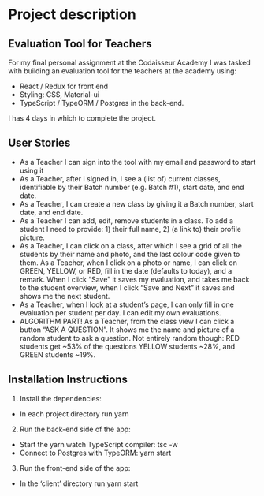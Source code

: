 Project description
===

Evaluation Tool for Teachers
--

For my final personal assignment at the Codaisseur Academy I was tasked with building an evaluation tool 
for the teachers at the academy using:

- React / Redux for front end
- Styling: CSS, Material-ui
- TypeScript / TypeORM / Postgres in the back-end. 

I has 4 days in which to complete the project. 

User Stories
--

- As a Teacher I can sign into the tool with my email and password to start using it
- As a Teacher, after I signed in, I see a (list of) current classes, identifiable by their Batch number (e.g. Batch #1), start date, and end date.
- As a Teacher, I can create a new class by giving it a Batch number, start date, and end date.
- As a Teacher I can add, edit, remove students in a class. To add a student I need to provide: 1) their full name, 2) (a link to) their profile picture.
- As a Teacher, I can click on a class, after which I see a grid of all the students by their name and photo, and the last colour code given to them. As a Teacher, when I click on a photo or name, I can click on GREEN, YELLOW, or RED, fill in the date (defaults to today), and a remark. When I click “Save” it saves my evaluation, and takes me back to the student overview, when I click “Save and Next” it saves and shows me the next student.
- As a Teacher, when I look at a student’s page, I can only fill in one evaluation per student per day. I can edit my own evaluations.
- ALGORITHM PART! As a Teacher, from the class view I can click a button “ASK A QUESTION”. It shows me the name and picture of a random student to ask a question. Not entirely random though: RED students get ~53% of the questions YELLOW students ~28%, and GREEN students ~19%.

Installation Instructions
--

1. Install the dependencies:

- In each project directory run yarn

2. Run the back-end side of the app:

- Start the yarn watch TypeScript compiler: tsc -w
- Connect to Postgres with TypeORM: yarn start

3. Run the front-end side of the app:

- In the ‘client’ directory run yarn start
